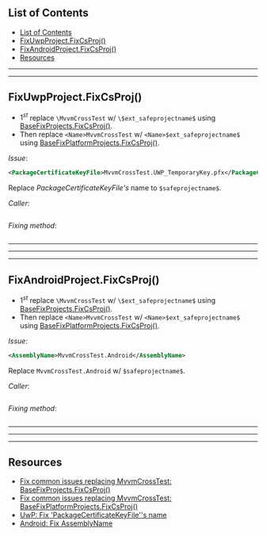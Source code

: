## List of Contents
- [List of Contents](#list-of-contents)
- [FixUwpProject.FixCsProj()](#fixuwpprojectfixcsproj)
- [FixAndroidProject.FixCsProj()](#fixandroidprojectfixcsproj)
- [Resources](#resources)


___
___


## FixUwpProject.FixCsProj()

* $1^{st}$ replace `\MvvmCrossTest` w/ `\$ext_safeprojectname$` using [BaseFixProjects.FixCsProj()][1].
* Then replace `<Name>MvvmCrossTest` w/ `<Name>$ext_safeprojectname$` using [BaseFixPlatformProjects.FixCsProj()][2].

*Issue*:

```xml
<PackageCertificateKeyFile>MvvmCrossTest.UWP_TemporaryKey.pfx</PackageCertificateKeyFile>
```

Replace *PackageCertificateKeyFile's* name to `$safeprojectname$`.

*Caller*:

```cs --region "Fix UWP" --source-file .\..\..\..\MvvmCross.Template\Program.cs --project .\..\..\..\MvvmCross.Template\MvvmCross.Template.csproj
```

*Fixing method*:

```cs --region "Replace MvvmCrossTest" --source-file .\..\..\..\MvvmCross.Template\FixUwpProject.cs --project .\..\..\..\MvvmCross.Template\MvvmCross.Template.csproj
```



___
___
___



## FixAndroidProject.FixCsProj()

* $1^{st}$ replace `\MvvmCrossTest` w/ `\$ext_safeprojectname$` using [BaseFixProjects.FixCsProj()][1].
* Then replace `<Name>MvvmCrossTest` w/ `<Name>$ext_safeprojectname$` using [BaseFixPlatformProjects.FixCsProj()][2].

*Issue*:

```xml
<AssemblyName>MvvmCrossTest.Android</AssemblyName>
```

Replace `MvvmCrossTest.Android` w/ `$safeprojectname$`.

*Caller*:

```cs --region "Fix Android" --source-file .\..\..\..\MvvmCross.Template\Program.cs --project .\..\..\..\MvvmCross.Template\MvvmCross.Template.csproj
```

*Fixing method*:

```cs --region "Fix AssemblyName" --source-file .\..\..\..\MvvmCross.Template\FixAndroidProject.cs --project .\..\..\..\MvvmCross.Template\MvvmCross.Template.csproj
```


___
___
___



## Resources

* [Fix common issues replacing MvvmCrossTest: BaseFixProjects.FixCsProj()][1]
* [Fix common issues replacing MvvmCrossTest: BaseFixPlatformProjects.FixCsProj()][2]
* [UwP: Fix 'PackageCertificateKeyFile''s name][3]
* [Android: Fix AssemblyName][4]















[1]: .\..\2.%20Fix%20Common%20Issues\2.%20Fix%20csproj.md#basefixprojectsfixcsproj "Replace \MvvmCrossTest w/ \$ext_safeprojectname$ using BaseFixProjects.FixCsProj()."
[2]: .\..\2.%20Fix%20Common%20Issues\2.%20Fix%20csproj.md#basefixplatformprojectsfixcsproj "Replace <Name>MvvmCrossTest w/ <Name>$ext_safeprojectname$ using BaseFixPlatformProjects.FixCsProj()"
[3]: https://dev.azure.com/prosocode/VS/_git/MvxTemplate?path=%2FMvvmCross.Template%2FFixUwpProject.cs&version=GBdev&line=15&lineEnd=37&lineStartColumn=9&lineEndColumn=19&lineStyle=plain "UWP: Fix 'PackageCertificateKeyFile''s name - Azure DevOps"
[4]: https://dev.azure.com/prosocode/VS/_git/MvxTemplate?path=%2FMvvmCross.Template%2FFixAndroidProject.cs&version=GBdev&line=18&lineEnd=25&lineStartColumn=13&lineEndColumn=107&lineStyle=plain "Android: Fix AssemblyName - Azure DevOps"